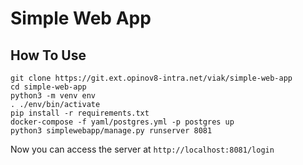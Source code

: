 # Simple Web App

## How To Use
```
git clone https://git.ext.opinov8-intra.net/viak/simple-web-app
cd simple-web-app
python3 -m venv env
. ./env/bin/activate
pip install -r requirements.txt
docker-compose -f yaml/postgres.yml -p postgres up
python3 simplewebapp/manage.py runserver 8081
```
Now you can access the server at `http://localhost:8081/login`

